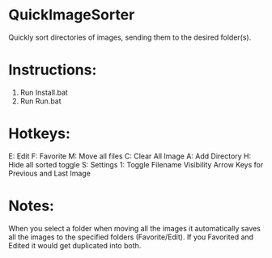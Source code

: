# QuickImageSorter
Quickly sort directories of images, sending them to the desired folder(s).

# Instructions:
1. Run Install.bat 
2. Run Run.bat


# Hotkeys:
E: Edit 
F: Favorite 
M: Move all files 
C: Clear All Image 
A: Add Directory 
H: Hide all sorted toggle 
S: Settings 
1: Toggle Filename Visibility 
Arrow Keys for Previous and Last Image

# Notes:
When you select a folder when moving all the images it automatically saves all the images to the specified folders (Favorite/Edit).  If you Favorited and Edited it would get duplicated into both.
